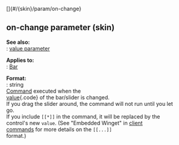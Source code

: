 []{#/{skin}/param/on-change}    
## on-change parameter (skin)    
**See also:**    
:   [value parameter](/ref/%7Bskin%7D/param/value.md)    
<!-- -->    
**Applies to:**    
:   [Bar](/ref/%7Bskin%7D/control/bar.md)    
<!-- -->    
**Format:**    
:   string    
[Command](/ref/%7Bskin%7D/commands.md) executed when the    
[value](/ref/%7Bskin%7D/param/value.md){.code} of the bar/slider is changed.    
If you drag the slider around, the command will not run until you let    
go.    
If you include `[[*]]` in the command, it will be replaced by the    
control\'s new `value`. (See \"Embedded Winget\" in [client    
commands](/ref/%7Bskin%7D/commands.md) for more details on the `[[...]]`    
format.)  